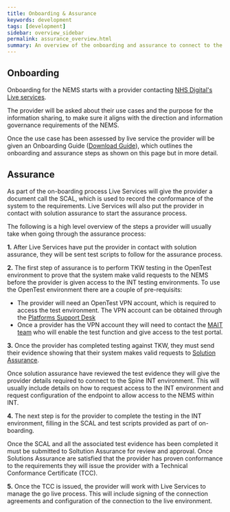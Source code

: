 ```yaml
---
title: Onboarding & Assurance
keywords: development
tags: [development]
sidebar: overview_sidebar
permalink: assurance_overview.html
summary: An overview of the onboarding and assurance to connect to the NEMS
---
```


## Onboarding

Onboarding for the NEMS starts with a provider contacting <a href="mailto:interop.mgmt@nhs.net?subject=Events%20Management%20Service">NHS Digital's Live services</a>.

The provider will be asked about their use cases and the purpose for the information sharing, to make sure it aligns with the direction and information governance requirements of the NEMS.

Once the use case has been assessed by live service the provider will be given an Onboarding Guide (<a href="https://github.com/nhsconnect/Events-Management/raw/master/downloads/NEMS%20Onboarding%20Guide.docx" >Download Guide</a>), which outlines the onboarding and assurance steps as shown on this page but in more detail.


## Assurance

As part of the on-boarding process Live Services will give the provider a document call the SCAL, which is used to record the conformance of the system to the requirements. Live Services will also put the provider in contact with solution assurance to start the assurance process.

The following is a high level overview of the steps a provider will usually take when going through the assurance process:

**1.** After Live Services have put the provider in contact with solution assurance, they will be sent test scripts to follow for the assurance process.


**2.** The first step of assurance is to perform TKW testing in the OpenTest environment to prove that the system make valid requests to the NEMS before the provider is given access to the INT testing environments. To use the OpenTest environment there are a couple of pre-requisits:

- The provider will need an OpenTest VPN account, which is required to access the test environment. The VPN account can be obtained through the <a href="mailto:platforms.supportdesk@nhs.net?subject=OpenTest%20VPN%20Account">Platforms Support Desk</a>
- Once a provider has the VPN account they will need to contact the <a href="mailto:MAIT@nhs.net?subject=OpenTest%20NEMS%20Test%20Portal">MAIT team</a> who will enable the test function and give access to the test portal.


**3.** Once the provider has completed testing against TKW, they must send their evidence showing that their system makes valid requests to <a href="itkconformance@nhs.net?subject=OpenTest%20NEMS%20Test%20Evidence">Solution Assurance</a>.

Once solution assurance have reviewed the test evidence they will give the provider details required to connect to the Spine INT environment. This will usually include details on how to request access to the INT environment and request configuration of the endpoint to allow access to the NEMS within INT.


**4.** The next step is for the provider to complete the testing in the INT environment, filling in the SCAL and test scripts provided as part of on-boarding.

Once the SCAL and all the associated test evidence has been completed it must be submitted to Soltution Assurance for review and approval. Once Solutions Assurance are satisfied that the provider has proven conformance to the requirements they will issue the provider with a Technical Conformance Certificate (TCC).


**5.** Once the TCC is issued, the provider will work with Live Services to manage the go live process. This will include signing of the connection agreements and configuration of the connection to the live environment. 
